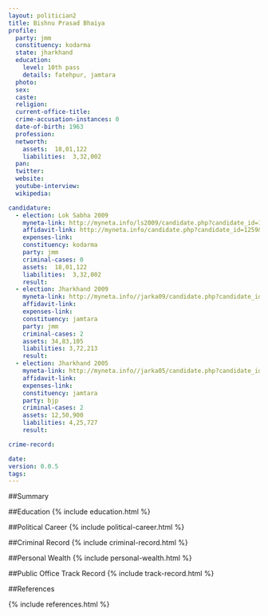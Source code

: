 ```yaml
---
layout: politician2
title: Bishnu Prasad Bhaiya
profile: 
  party: jmm
  constituency: kodarma
  state: jharkhand
  education: 
    level: 10th pass
    details: fatehpur, jamtara
  photo: 
  sex: 
  caste: 
  religion: 
  current-office-title: 
  crime-accusation-instances: 0
  date-of-birth: 1963
  profession: 
  networth: 
    assets:  18,01,122
    liabilities:  3,32,002
  pan: 
  twitter: 
  website: 
  youtube-interview: 
  wikipedia: 

candidature: 
  - election: Lok Sabha 2009
    myneta-link: http://myneta.info/ls2009/candidate.php?candidate_id=1259
    affidavit-link: http://myneta.info/candidate.php?candidate_id=1259&scan=original
    expenses-link: 
    constituency: kodarma 
    party: jmm
    criminal-cases: 0
    assets:  18,01,122
    liabilities:  3,32,002
    result:  
  - election: Jharkhand 2009
    myneta-link: http://myneta.info//jarka09/candidate.php?candidate_id=55
    affidavit-link: 
    expenses-link: 
    constituency: jamtara 
    party: jmm
    criminal-cases: 2
    assets: 34,83,105
    liabilities: 3,72,213
    result:  
  - election: Jharkhand 2005
    myneta-link: http://myneta.info//jarka05/candidate.php?candidate_id=85
    affidavit-link: 
    expenses-link: 
    constituency: jamtara 
    party: bjp
    criminal-cases: 2
    assets: 12,50,900
    liabilities: 4,25,727
    result:  

crime-record: 

date: 
version: 0.0.5
tags: 
---
```

##Summary


##Education
{% include education.html %}


##Political Career
{% include political-career.html %}


##Criminal Record
{% include criminal-record.html %}


##Personal Wealth
{% include personal-wealth.html %}


##Public Office Track Record
{% include track-record.html %}


##References


{% include references.html %}